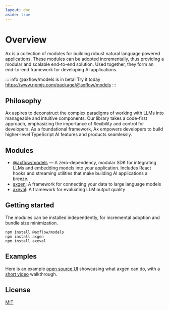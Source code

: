 ```yaml
---
layout: doc
aside: true
---
```


# Overview

Ax is a collection of modules for building robust natural language powered applications. These modules can be adopted incrementally, thus providing a modular and scalable end-to-end solution.
Used together, they form an end-to-end framework for developing AI applications.

::: info
@axflow/models is in beta! Try it today https://www.npmjs.com/package/@axflow/models
:::

## Philosophy

Ax aspires to deconstruct the complex paradigms of working with LLMs into manageable and intuitive components.
Our library takes a code-first approach, emphasizing the importance of flexibility and control for developers.
As a foundational framework, Ax empowers developers to build higher-level TypeScript AI features and products seamlessly.

## Modules

- [@axflow/models](https://github.com/axilla-io/ax/tree/main/packages/models) &mdash; A zero-dependency, modular SDK for integrating LLMs and embedding models into your application. Includes React hooks and streaming utilities that make building AI applications a breeze.
- [axgen](/documentation/axgen.md): A framework for connecting your data to large language models
- [axeval](/documentation/axeval.md): A framework for evaluating LLM output quality

## Getting started

The modules can be installed independently, for incremental adoption and bundle size minimization.

```
npm install @axflow/models
npm install axgen
npm install axeval
```

## Examples

Here is an example [open source UI](https://github.com/axilla-io/demo-ui) showcasing what axgen can do, with a [short video](https://www.loom.com/share/458f9b6679b740f0a5c78a33fffee3dc) walkthrough.

## License

[MIT](LICENSE.md)
